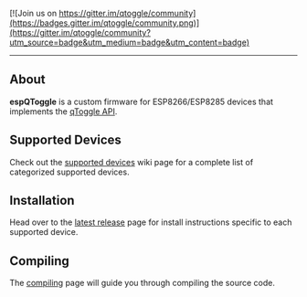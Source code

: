 
[![Join us on https://gitter.im/qtoggle/community](https://badges.gitter.im/qtoggle/community.png)](https://gitter.im/qtoggle/community?utm_source=badge&utm_medium=badge&utm_content=badge)

---


## About

**espQToggle** is a custom firmware for ESP8266/ESP8285 devices that implements the [qToggle API](https://github.com/qtoggle/docs/wiki/API-Specifications).


## Supported Devices

Check out the [supported devices](https://github.com/qtoggle/espqtoggle/wiki/Supported-Devices) wiki page for a complete list of categorized supported devices.


## Installation

Head over to the [latest release](https://github.com/qtoggle/espqtoggle/releases/latest) page for install instructions specific to each supported device.


## Compiling

The [compiling](https://github.com/qtoggle/espqtoggle/wiki/Compiling) page will guide you through compiling the source
code.
